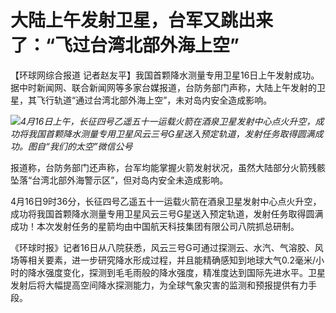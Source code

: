 # 大陆上午发射卫星，台军又跳出来了：“飞过台湾北部外海上空”

【环球网综合报道
记者赵友平】我国首颗降水测量专用卫星16日上午发射成功。据中时新闻网、联合新闻网等多家台媒报道，台防务部门声称，大陆上午发射的卫星，其飞行轨道“通过台湾北部外海上空”，未对岛内安全造成影响。

![](https://inews.gtimg.com/om_bt/OpRMoMXNdWjyskYT-1uFbGyIBEOJHnHSehWFEMy15yIygAA/1000)_4月16日上午，长征四号乙遥五十一运载火箭在酒泉卫星发射中心点火升空，成功将我国首颗降水测量专用卫星风云三号G星送入预定轨道，发射任务取得圆满成功。图自“我们的太空”微信公号_

报道称，台防务部门还声称，台军均能掌握火箭发射状况，虽然大陆部分火箭残骸坠落“台湾北部外海警示区”，但对岛内安全未造成影响。

4月16日9时36分，长征四号乙遥五十一运载火箭在酒泉卫星发射中心点火升空，成功将我国首颗降水测量专用卫星风云三号G星送入预定轨道，发射任务取得圆满成功！本次发射任务的星箭均由中国航天科技集团有限公司八院抓总研制。

《环球时报》记者16日从八院获悉，风云三号G可通过探测云、水汽、气溶胶、风场等相关要素，进一步研究降水形成过程，并且能精确感知到地球大气0.2毫米/小时的降水强度变化，探测到毛毛雨般的降水强度，精准度达到国际先进水平。卫星发射后将大幅提高空间降水探测能力，为全球气象灾害的监测和预报提供有力手段。

